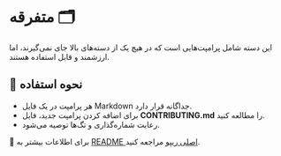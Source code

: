 # متفرقه 🗂️

این دسته شامل پرامپت‌هایی است که در هیچ یک از دسته‌های بالا جای نمی‌گیرند، اما ارزشمند و قابل استفاده هستند.

## 🚀 نحوه استفاده

- هر پرامپت در یک فایل Markdown جداگانه قرار دارد.  
- برای اضافه کردن پرامپت جدید، فایل **CONTRIBUTING.md** را مطالعه کنید.  
- رعایت شماره‌گذاری و تگ‌ها توصیه می‌شود.

🔗 برای اطلاعات بیشتر به [README اصلی ریپو](https://github.com/hheydarian/4000-persian-prompts/blob/main/README.md) مراجعه کنید.
